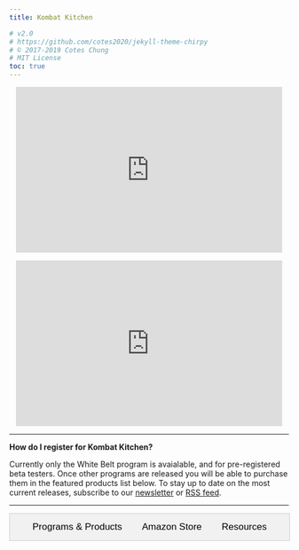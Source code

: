 ```yaml
---
title: Kombat Kitchen

# v2.0
# https://github.com/cotes2020/jekyll-theme-chirpy
# © 2017-2019 Cotes Chung
# MIT License
toc: true
---
```


<!-- Introduction -->

<p style="text-align: center"><iframe src="https://docs.google.com/presentation/d/e/2PACX-1vQxFU6ZmWySBILvTqktuvgcCAbu9YPy354K8QlZ10EJ7_-cLxOLT7fxQP8rg1jKB_56smODg-kOdmn3/embed?start=false&loop=true&delayms=10000" frameborder="0" width="480" height="299" allowfullscreen="true" mozallowfullscreen="true" webkitallowfullscreen="true"></iframe></p>

<!-- FAQ -->

<p style="text-align: center"><iframe src="https://docs.google.com/presentation/d/e/2PACX-1vTf5Qb-xM_oTt3KmeNGqEfQdSTXKEu-Sxb4OGJhRfSiXSkx63H53px53nXNUv2XLGUU3iaBpTI6A7Xk/embed?start=false&loop=true&delayms=3000" frameborder="0" width="480" height="299" allowfullscreen="true" mozallowfullscreen="true" webkitallowfullscreen="true"></iframe></p>

<hr />

<!-- Registration -->

**How do I register for Kombat Kitchen?**

Currently only the White Belt program is avaialable, and for pre-registered beta testers.  Once other programs are released you will be able to purchase them in the featured products list below.  To stay up to date on the most current releases, subscribe to our [newsletter](https://mailchi.mp/fdac34cf1d9c/kombat-kitchen-registration) or [RSS feed](http://localhost:4000/feed.xml).

<hr />

<!-- store -->

<!--

<h3 style="text-align: center">Store</h3>

<hr />

<ul style="list-style-type: none">
  {% for product in site.products %}
    <li>
      <div style="">{{ product.content }}</div>
      <p><strong>{{ product.name }}</strong> <code>${{ product.price }}</code></p>
      <p><i>{{ product.description }}</i></p>
      <p style="text-align: right">{{ product.buttons }}</p>
    </li>
  {% endfor %}
</ul>

-->

<!-- NEW -->

<style>
/* Style the tab */
.tab {
  overflow: hidden;
  border: 1px solid #ccc;
  background-color: #f1f1f1;
}

/* Style the buttons inside the tab */
.tab button {
  background-color: inherit;
  text-align: center;
  border: none;
  outline: none;
  cursor: pointer;
  padding: 14px 16px;
  transition: 0.3s;
  font-size: 17px;
}

/* Change background color of buttons on hover */
.tab button:hover {
  background-color: #ddd;
}

/* Create an active/current tablink class */
.tab button.active {
  background-color: #ccc;
}

/* Style the tab content */
.tabcontent {
  display: none;
  padding: 6px 12px;
  border: 1px solid #ccc;
  border-top: none;
}
</style>

<!--
<h2 style="text-align:center">Store</h2>
-->

<div class="tab" style="width:100%; text-align:center">
  <button class="tablinks" onclick="openCity(event, 'Programs')">Programs & Products</button>
  <button class="tablinks" onclick="openCity(event, 'Products')">Amazon Store</button>
  <button class="tablinks" onclick="openCity(event, 'Resources')">Resources</button>
</div>

<div id="Programs" class="tabcontent">
  <ul style="list-style-type: none">
    {% for product in site.products %}
      <li>
        <div>{{ product.content }}</div>
          <p><strong>{{ product.name }}</strong> <code>${{ product.price }}</code></p>
          <p><i>{{ product.description }}</i></p>
          <p style="text-align: right">{{ product.buttons }}</p>
      </li>
    {% endfor %}
  </ul>
</div>

<div id="Products" class="tabcontent">
  <style>
    /*  SECTIONS  */
    .section {
      clear: both;
      padding: 0px;
      margin: 0px;
    }

    /*  COLUMN SETUP  */
    .col {
      display: block;
      float:left;
      margin: 1% 0 1% 1.6%;
    }
    .col:first-child { margin-left: 0; }

    /*  GROUPING  */
    .group:before,
    .group:after { content:""; display:table; }
    .group:after { clear:both;}
    .group { zoom:1; /* For IE 6/7 */ }

    /*  GRID OF THREE  */
    .span_3_of_3 { width: 100%; }
    .span_2_of_3 { width: 66.13%; }
    .span_1_of_3 { width: 32.26%; }

    /*  GO FULL WIDTH BELOW 480 PIXELS */
    @media only screen and (max-width: 480px) {
    .col {  margin: 1% 0 1% 0%; }
    .span_3_of_3, .span_2_of_3, .span_1_of_3 { width: 100%; }
    }
  </style>
  <div class="section group" style="text-align: center">
    <div class="col span_1_of_3">
      <h3>Health</h3>
      <hr><br/>
      <ul style="list-style-type: none">
        {% for product in site.amazon_nutrition %}
          <li>
            <div>{{ product.name }}</div>
            <div>{{ product.content }}</div>
          </li>
        {% endfor %}
      </ul>
    </div>
    <div class="col span_1_of_3" style="text-align: center">
      <h3>Gear</h3>
      <hr><br/>
      <ul style="list-style-type: none">
        {% for product in site.amazon_gear %}
          <li>
            <div>{{ product.name }}</div>
            <div>{{ product.content }}</div>
          </li>
        {% endfor %}
      </ul>
    </div>
    <div class="col span_1_of_3" style="text-align: center">
      <h3>Books</h3>
      <hr><br />
      <ul style="list-style-type: none">
        {% for product in site.amazon_books %}
          <li>
            <div>{{ product.name }}</div>
            <div>{{ product.content }}</div>
          </li>
        {% endfor %}
      </ul>
    </div>
  </div>
</div>

<div id="Resources" class="tabcontent">
  <ul style="list-style-type: none">
    {% for podcast in site.media_resources %}
      <a href="{{ podcast.source }}"><img src="{{ podcast.image }}" style="width: 30%; height: auto"></a>
    {% endfor %}
  </ul>


<!--
  <p style="text-align: center">
  <a href="https://castbox.fm/channel/The-Healthy-Rebellion-Radio-id2434386?country=us"></a>
    <img src="https://is3-ssl.mzstatic.com/image/thumb/Podcasts123/v4/15/b7/43/15b743de-be23-3291-4a83-348c127fda38/mza_14223100350029258018.jpg/400x400bb.jpg" style="width: 30%; height: auto">
  <a href="https://castbox.fm/channel/The-Natural-State-with-Dr.-Anthony-Gustin-id1366332?country=us">
    <img src="https://is5-ssl.mzstatic.com/image/thumb/Podcasts113/v4/b6/12/d5/b612d5fe-1823-58e9-b99f-82a1b985bdb7/mza_10226172659541961564.jpg/400x400bb.jpg" style="width: 30%; height: auto">
  </a>
  <a href="https://castbox.fm/channel/Fundamental-Health-with-Paul-Saladino%2C-MD-id2108592?country=us">
    <img src="https://is5-ssl.mzstatic.com/image/thumb/Podcasts113/v4/6b/48/17/6b481762-cb4e-8db8-520a-e733b6886dd6/mza_5090688504817224065.jpg/400x400bb.jpg" style="width: 30%; height: auto">
  </a>
  <a href="https://castbox.fm/channel/Human-Performance-Outliers-Podcast-id1364874?country=us">
    <img src="https://is1-ssl.mzstatic.com/image/thumb/Podcasts128/v4/03/bc/1b/03bc1b39-4e4b-f025-5cc1-0f59d79ebfd7/mza_6857803056447260847.png/400x400bb.jpg" style="width: 30%; height: auto">
  </a>
  <a href="https://castbox.fm/channel/Ben-Greenfield-Fitness-id1364807?country=us">
    <img src="https://is1-ssl.mzstatic.com/image/thumb/Podcasts123/v4/c2/e0/5d/c2e05d53-5fe2-6458-3971-aceb655ff899/mza_6788649077697036072.png/400x400bb.jpg" style="width: 30%; height: auto">
  </a>
  <a href="https://castbox.fm/channel/The-Learner-Lab-id2014741?nojump=1&country=us">
    <img src="https://is1-ssl.mzstatic.com/image/thumb/Podcasts123/v4/d7/6e/17/d76e1746-8e5c-d04d-e985-d489e3a28457/mza_2321867806379015431.jpg/400x400bb.jpg" style="width: 30%; height: auto">
  </a>
  <a href="https://castbox.fm/channel/Peak-Human---Unbiased-Nutrition-Info-for-Optimum-Health%2C-Fitness-%26-Living-id1308093?nojump=1&country=us">
    <img src="https://ssl-static.libsyn.com/p/assets/3/7/4/a/374a47e445694384/peak_human_me_copy.jpg" style="width: 30%; height: auto">
  </a>
  <a href="https://castbox.fm/channel/The-Matburn-Podcast-id2183716?nojump=1&country=us">
    <img src="https://is5-ssl.mzstatic.com/image/thumb/Podcasts113/v4/7f/5f/1b/7f5f1bba-06c3-01ae-3d7e-f330f8ebd8b1/mza_4289064147766459878.jpg/400x400bb.jpg" style="width: 30%; height: auto">
  </a>
  <a href="https://castbox.fm/channel/The-Chewjitsu-Podcast-id1393919?nojump=1&country=us">
    <img src="https://ssl-static.libsyn.com/p/assets/d/8/6/c/d86c05fdfdce5205/Podcast_Itunes_1.png" style="width: 30%; height: auto">
  </a>
  <a href="https://castbox.fm/channel/Grounded-Podcast-id2358177?nojump=1&country=us">
    <img src="https://is4-ssl.mzstatic.com/image/thumb/Podcasts123/v4/75/36/85/753685fd-f3ea-c43a-a253-9262bd934f3a/mza_3154932434494830232.jpg/400x400bb.jpg" style="width: 30%; height: auto">
  </a>
  <a href="https://castbox.fm/channel/KNOW-FEAR-with-Tony-Blauer-id1155411?nojump=1&country=us">
    <img src="https://ssl-static.libsyn.com/p/assets/0/4/3/c/043c39739a6b8376/Screen_Shot_2018-01-05_at_5.12.25_PM.png" style="width: 30%; height: auto">
  </a>
  </p>
-->
</div>

<script>
function openCity(evt, cityName) {
  var i, tabcontent, tablinks;
  tabcontent = document.getElementsByClassName("tabcontent");
  for (i = 0; i < tabcontent.length; i++) {
    tabcontent[i].style.display = "none";
  }
  tablinks = document.getElementsByClassName("tablinks");
  for (i = 0; i < tablinks.length; i++) {
    tablinks[i].className = tablinks[i].className.replace(" active", "");
  }
  document.getElementById(cityName).style.display = "block";
  evt.currentTarget.className += " active";
}
</script>
